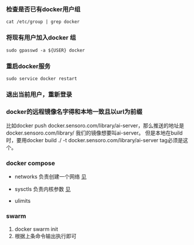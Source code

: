 ### 检查是否已有docker用户组
```
cat /etc/group | grep docker
```
### 将现有用户加入docker 组
```
sudo gpasswd -a ${USER} docker
```
### 重启docker服务
```
sudo service docker restart
```

### 退出当前用户，重新登录

### docker的远程镜像名字得和本地一致且以url为前缀
比如docker push docker.sensoro.com/library/ai-server，那么推送的地址是docker.sensoro.com/library/ 我们的镜像想要叫ai-server。 但是本地在build时，要用docker build ./ -t docker.sensoro.com/library/ai-server tag必须是这个。

### docker compose 
* networks 负责创建一个网络 [见](https://docs.docker.com/compose/compose-file/)
* sysctls 负责内核参数 [见](https://docs.docker.com/compose/compose-file/)

* ulimits

### swarm 
1. docker swarm init
2. 根据上条命令输出执行即可